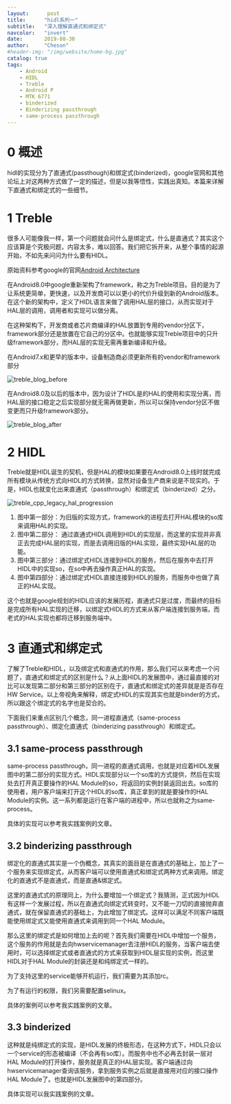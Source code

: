 ```yaml
---
layout:      post
title:      "hidl系列一"
subtitle:   "深入理解直通式和绑定式"
navcolor:   "invert"
date:       2019-08-30
author:     "Cheson"
#header-img: "/img/website/home-bg.jpg"
catalog: true
tags:
    - Android
    - HIDL
    - Treble
    - Android P
    - MTK 6771
    - binderized
    - Binderizing passthrough
    - same-process passthrough
---
```


# 0 概述

hidl的实现分为了直通式(passthough)和绑定式(binderized)，google官网和其他论坛上对这两种方式做了一定的描述，但是以我等悟性，实践出真知。本篇来详解下直通式和绑定式的一些细节。  

# 1 Treble

很多人可能像我一样，第一个问题就会问什么是绑定式，什么是直通式？其实这个应该算是个究极问题，内容太多，难以回答。我们把它拆开来，从整个事情的起源开始，不如先来问问为什么要有HIDL。  

原始资料参考google的官网[Android Architecture](https://source.android.google.cn/devices/architecture)  

在Android8.0中google重新架构了framework，称之为Treble项目。目的是为了让系统更简单，更快速，以及开发商可以以更小的代价升级到新的Android版本。在这个新的架构中，定义了HIDL语言来做了调用HAL层的接口，从而实现对于HAL层的调用，调用者和实现可以做分离。  

在这种架构下，开发商或者芯片商编译的HAL放置到专用的vendor分区下，framework部分还是放置在它自己的分区中。也就能够实现Treble项目中的只升级framework部分，而HAL层的实现无需再重新编译和升级。     

在Android7.x和更早的版本中，设备制造商必须更新所有的vendor和framework部分  

![treble_blog_before](https://chendongqi.github.io/blog/img/2019-08-30-hidl/treble_blog_before.png)  

在Android8.0及以后的版本中，因为设计了HIDL是的HAL的使用和实现分离，而HAL层的接口稳定之后实现部分就无需再做更新，所以可以保持vendor分区不做变更而只升级framework部分。  

![treble_blog_after](https://chendongqi.github.io/blog/img/2019-08-30-hidl/treble_blog_after.png)    

# 2 HIDL

Treble就是HIDL诞生的契机，但是HAL的模块如果要在Android8.0上线时就完成所有模块从传统方式向HIDL的方式转换，显然对设备生产商来说是不现实的。于是，HIDL也就变化出来直通式（passthrough）和绑定式（binderized）之分。  

![treble_cpp_legacy_hal_progression](https://chendongqi.github.io/blog/img/2019-08-30-hidl/treble_cpp_legacy_hal_progression.png)   

1. 图中第一部分：为旧版的实现方式，framework的进程去打开HAL模块的so库来调用HAL的实现。    
2. 图中第二部分： 通过直通式HIDL调用到HIDL的实现层，而这里的实现并非真正去完成HAL层的实现，而是去调用旧版的HAL实现，最终实现HAL层的功能。   
3. 图中第三部分：通过绑定式HIDL连接到HIDL的服务，然后在服务中去打开HIDL中的实现so，在so中再去操作真正HAL的实现。    
4. 图中第四部分：通过绑定式HIDL直接连接到HIDL的服务，而服务中也做了真正的HAL实现。  

这个也就是google规划的HIDL应该的发展历程，直通式只是过度，而最终的目标是完成所有HAL实现的迁移，以绑定式HIDL的方式来从客户端连接到服务端，而老式的HAL实现也都将迁移到服务端中。  

# 3 直通式和绑定式

了解了Treble和HIDL，以及绑定式和直通式的作用，那么我们可以来考虑一个问题了，直通式和绑定式的区别是什么？从上面HIDL的发展图中，通过最直接的对比可以发现第二部分和第三部分的区别在于，直通式和绑定式的差异就是是否存在HW Service。以上帝视角来解释，绑定式HIDL的实现其实也就是binder的方式，所以跟这个绑定式的名字也是契合的。  

下面我们来重点区别几个概念，同一进程直通式（same-process passthrough）、绑定化直通式（binderizing passthrough）和绑定式。  

## 3.1 same-process passthrough

same-process passthrough，同一进程的直通式调用，也就是对应着HIDL发展图中的第二部分的实现方式。HIDL实现部分以一个so库的方式提供，然后在实现处去打开真正要操作的HAL Module的so，将返回的实例封装返回出去。so库的使用者，用户客户端来打开这个HIDL的so库，真正拿到的就是要操作的HAL Module的实例。这一系列都是运行在客户端的进程中，所以也就称之为same-process。  

具体的实现可以参考我实践案例的文章。  

## 3.2 binderizing passthrough

绑定化的直通式其实是一个伪概念，其真实的面目是在直通式的基础上，加上了一个服务来实现绑定式，从而客户端可以使用直通式和绑定式两种方式来调用。绑定化的直通式不是直通式，而是直通&绑定式。  

这里的直通式式的原理同上，为什么要增加一个绑定式？我猜测，正式因为HIDL有这样一个发展过程，所以在直通式向绑定式转变时，又不能一刀切的直接抛弃直通式，就在保留直通式的基础上，为此增加了绑定式。这样可以满足不同客户端既能使用绑定式又能使用直通式来调用到同一个HAL Module。  

那么这里的绑定式是如何增加上去的呢？首先我们需要在HIDL中增加一个服务，这个服务的作用就是去向hwservicemanager去注册HIDL的服务，当客户端去使用时，可以选择绑定式或者直通式的方式来获取到HIDL层实现的实例，而这里HIDL对于HAL Module的封装还是和纯绑定式一样的。

为了支持这里的service能够开机运行，我们需要为其添加rc。    

为了有运行的权限，我们另需要配置selinux。   

具体的案例可以参考我实践案例的文章。   

## 3.3 binderized

这种就是纯绑定式的实现，是HIDL发展的终极形态，在这种方式下，HIDL只会以一个service的形态被编译（不会再有so库）。而服务中也不必再去封装一层对HAL Module的打开操作，服务就是真正的HAL层实现。客户端通过向hwservicemanager查询该服务，拿到服务实例之后就是直接用对应的接口操作HAL Module了。也就是HIDL发展图中的第四部分。  

具体实现可以我实践案例的文章。
